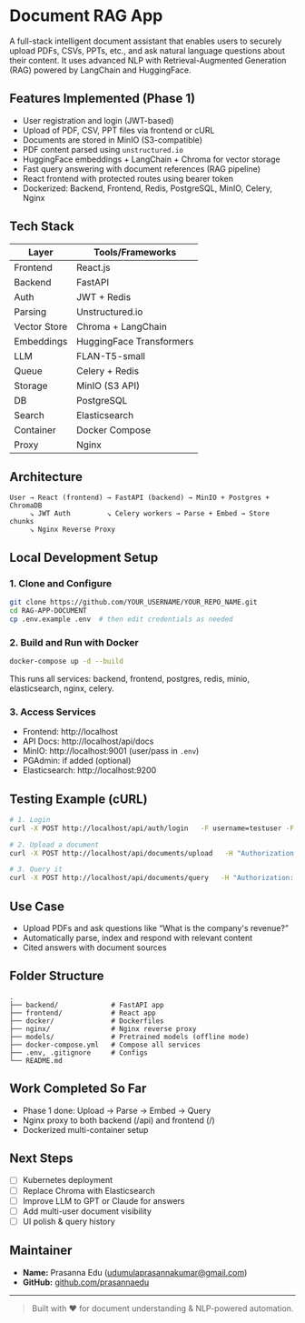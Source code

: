 #  Document RAG App

A full-stack intelligent document assistant that enables users to securely upload PDFs, CSVs, PPTs, etc., and ask natural language questions about their content. It uses advanced NLP with Retrieval-Augmented Generation (RAG) powered by LangChain and HuggingFace.

##  Features Implemented (Phase 1)

-  User registration and login (JWT-based)
-  Upload of PDF, CSV, PPT files via frontend or cURL
-  Documents are stored in MinIO (S3-compatible)
-  PDF content parsed using `unstructured.io`
-  HuggingFace embeddings + LangChain + Chroma for vector storage
-  Fast query answering with document references (RAG pipeline)
-  React frontend with protected routes using bearer token
-  Dockerized: Backend, Frontend, Redis, PostgreSQL, MinIO, Celery, Nginx

##  Tech Stack

| Layer         | Tools/Frameworks |
|---------------|------------------|
| Frontend      | React.js         |
| Backend       | FastAPI          |
| Auth          | JWT + Redis      |
| Parsing       | Unstructured.io  |
| Vector Store  | Chroma + LangChain |
| Embeddings    | HuggingFace Transformers |
| LLM           | FLAN-T5-small    |
| Queue         | Celery + Redis   |
| Storage       | MinIO (S3 API)   |
| DB            | PostgreSQL       |
| Search        | Elasticsearch    |
| Container     | Docker Compose   |
| Proxy         | Nginx            |

##  Architecture

```text
User → React (frontend) → FastAPI (backend) → MinIO + Postgres + ChromaDB
     ↘ JWT Auth         ↘ Celery workers → Parse + Embed → Store chunks
     ↘ Nginx Reverse Proxy
```

##  Local Development Setup

### 1. Clone and Configure

```bash
git clone https://github.com/YOUR_USERNAME/YOUR_REPO_NAME.git
cd RAG-APP-DOCUMENT
cp .env.example .env  # then edit credentials as needed
```

### 2. Build and Run with Docker

```bash
docker-compose up -d --build
```

This runs all services: backend, frontend, postgres, redis, minio, elasticsearch, nginx, celery.

### 3. Access Services

- Frontend: http://localhost
- API Docs: http://localhost/api/docs
- MinIO: http://localhost:9001 (user/pass in `.env`)
- PGAdmin: if added (optional)
- Elasticsearch: http://localhost:9200

##  Testing Example (cURL)

```bash
# 1. Login
curl -X POST http://localhost/api/auth/login   -F username=testuser -F password=testpassword

# 2. Upload a document
curl -X POST http://localhost/api/documents/upload   -H "Authorization: Bearer <your_token>"   -F file=@1PageStallion.pdf

# 3. Query it
curl -X POST http://localhost/api/documents/query   -H "Authorization: Bearer <your_token>"   -H "Content-Type: application/json"   -d '{"query": "What is Stallion about?"}'
```

##  Use Case

- Upload PDFs and ask questions like “What is the company's revenue?”
- Automatically parse, index and respond with relevant content
- Cited answers with document sources

##  Folder Structure

```
.
├── backend/             # FastAPI app
├── frontend/            # React app
├── docker/              # Dockerfiles
├── nginx/               # Nginx reverse proxy
├── models/              # Pretrained models (offline mode)
├── docker-compose.yml   # Compose all services
├── .env, .gitignore     # Configs
└── README.md
```

##  Work Completed So Far

-  Phase 1 done: Upload → Parse → Embed → Query
-  Nginx proxy to both backend (/api) and frontend (/)
-  Dockerized multi-container setup

##  Next Steps

- [ ] Kubernetes deployment
- [ ] Replace Chroma with Elasticsearch
- [ ] Improve LLM to GPT or Claude for answers
- [ ] Add multi-user document visibility
- [ ] UI polish & query history

##  Maintainer

- **Name:** Prasanna Edu (udumulaprasannakumar@gmail.com)
- **GitHub:** [github.com/prasannaedu](https://github.com/prasannaedu)

---

> Built with ❤️ for document understanding & NLP-powered automation.